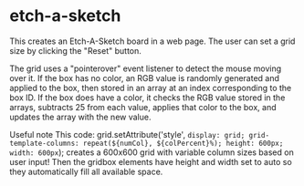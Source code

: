 # etch-a-sketch

This creates an Etch-A-Sketch board in a web page. The user can set a grid size by clicking the "Reset" button.

The grid uses a "pointerover" event listener to detect the mouse moving over it. If the box has no color, an RGB value is randomly generated and applied to the box, then stored in an array at an index corresponding to the box ID. If the box does have a color, it checks the RGB value stored in the arrays, subtracts 25 from each value, applies that color to the box, and updates the array with the new value.

Useful note
This code:
grid.setAttribute('style', `display: grid; grid-template-columns: repeat(${numCol}, ${colPercent}%); height: 600px; width: 600px`);
creates a 600x600 grid with variable column sizes based on user input! Then the gridbox elements have height and width set to auto so they automatically fill all available space.